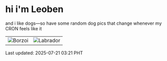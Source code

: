 # hi i'm Leoben

and i like dogs—so have some random dog pics that change whenever my CRON feels like it

|  |  |
|--------|----------|
| ![Borzoi](https://random-dog-vercel.vercel.app/api/random-borzoi?v=1753039298) | ![Labrador](https://random-dog-vercel.vercel.app/api/random-labrador?v=1753039298) |

Last updated: 2025-07-21 03:21 PHT
